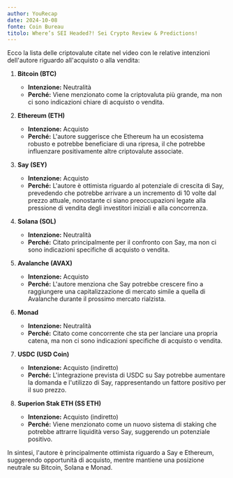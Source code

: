 ```yaml
---
author: YouRecap
date: 2024-10-08
fonte: Coin Bureau
titolo: Where’s SEI Headed?! Sei Crypto Review & Predictions!
---
```


Ecco la lista delle criptovalute citate nel video con le relative intenzioni dell'autore riguardo all'acquisto o alla vendita:

1. **Bitcoin (BTC)** 
   - **Intenzione:** Neutralità
   - **Perché:** Viene menzionato come la criptovaluta più grande, ma non ci sono indicazioni chiare di acquisto o vendita.

2. **Ethereum (ETH)** 
   - **Intenzione:** Acquisto
   - **Perché:** L'autore suggerisce che Ethereum ha un ecosistema robusto e potrebbe beneficiare di una ripresa, il che potrebbe influenzare positivamente altre criptovalute associate.

3. **Say (SEY)**
   - **Intenzione:** Acquisto
   - **Perché:** L'autore è ottimista riguardo al potenziale di crescita di Say, prevedendo che potrebbe arrivare a un incremento di 10 volte dal prezzo attuale, nonostante ci siano preoccupazioni legate alla pressione di vendita degli investitori iniziali e alla concorrenza.

4. **Solana (SOL)** 
   - **Intenzione:** Neutralità
   - **Perché:** Citato principalmente per il confronto con Say, ma non ci sono indicazioni specifiche di acquisto o vendita.

5. **Avalanche (AVAX)** 
   - **Intenzione:** Acquisto
   - **Perché:** L'autore menziona che Say potrebbe crescere fino a raggiungere una capitalizzazione di mercato simile a quella di Avalanche durante il prossimo mercato rialzista.

6. **Monad** 
   - **Intenzione:** Neutralità
   - **Perché:** Citato come concorrente che sta per lanciare una propria catena, ma non ci sono indicazioni specifiche di acquisto o vendita.

7. **USDC (USD Coin)** 
   - **Intenzione:** Acquisto (indiretto)
   - **Perché:** L'integrazione prevista di USDC su Say potrebbe aumentare la domanda e l'utilizzo di Say, rappresentando un fattore positivo per il suo prezzo.

8. **Superion Stak ETH (SS ETH)** 
   - **Intenzione:** Acquisto (indiretto)
   - **Perché:** Viene menzionato come un nuovo sistema di staking che potrebbe attrarre liquidità verso Say, suggerendo un potenziale positivo.

In sintesi, l'autore è principalmente ottimista riguardo a Say e Ethereum, suggerendo opportunità di acquisto, mentre mantiene una posizione neutrale su Bitcoin, Solana e Monad.
